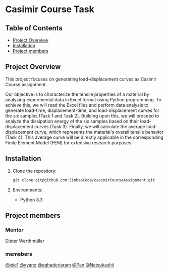 # Casimir Course Task

## Table of Contents

- [Project Overview](#project-overview)
- [Installation](#installation)
- [Project members](#project-members)

## Project Overview

This project focuses on generating load-displacement curves as Casimir Course assignment.

Our objective is to characterize the tensile properties of a material by analyzing experimental data in Excel format using Python programming. To achieve this, we will read the Excel files and perform data analysis to generate load-time, displacement-time, and load-displacement curves for the six samples (Task 1 and Task 2). Building upon this, we will proceed to analyze the dissipation energy of the six samples based on their load-displacement curves (Task 3). Finally, we will calculate the average load-displacement curve, which represents the material's overall tensile behavior (Task 4). This average curve will be directly applicable in the corresponding Finite Element Model (FEM) for extensive research purposes.


## Installation

1. Clone the repository:

   ```bash
   git clone git@github.com:JinbaoCode/casimirCourseAssignment.git   
   ```
2. Environments:
	- Python 3.3

## Project members
### Mentor
Dieter Werthmüller
### memebers
[@jxie1](https://github.com/JinbaoCode)
[@yyang](https://github.com/TerenceYanglol)
[@aghaderiaram](https://github.com/Aliiakbar)
[@Pan](https://github.com/Pan-Fang)
[@Natsukashii](https://github.com/Natsukashiii)
